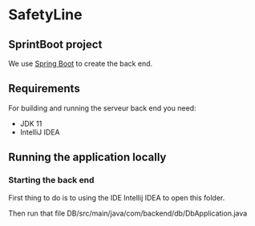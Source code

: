 # SafetyLine
## SprintBoot project


We use [Spring Boot](http://projects.spring.io/spring-boot/) to create the back end.

## Requirements

For building and running the serveur back end you need:

- JDK 11
- IntelliJ IDEA

## Running the application locally

### Starting the back end

First thing to do is  to  using the IDE Intellij IDEA to open this folder.

Then run that file  DB/src/main/java/com/backend/db/DbApplication.java




